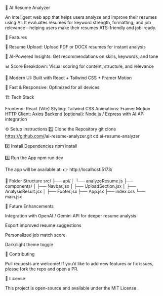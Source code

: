 🧠 AI Resume Analyzer

An intelligent web app that helps users analyze and improve their resumes using AI. It evaluates resumes for keyword strength, formatting, and job relevance—helping users make their resumes ATS-friendly and job-ready.

🚀 Features

📄 Resume Upload: Upload PDF or DOCX resumes for instant analysis

🧩 AI-Powered Insights: Get recommendations on skills, keywords, and tone

📊 Score Breakdown: Visual scoring for content, structure, and relevance

🌙 Modern UI: Built with React + Tailwind CSS + Framer Motion

🔄 Fast & Responsive: Optimized for all devices

🏗 Tech Stack

Frontend: React (Vite)
Styling: Tailwind CSS
Animations: Framer Motion
HTTP Client: Axios
Backend (optional): Node.js / Express with AI API integration

⚙️ Setup Instructions
1️⃣ Clone the Repository
git clone https://github.com/<your-username>/ai-resume-analyzer.git
cd ai-resume-analyzer

2️⃣ Install Dependencies
npm install

3️⃣ Run the App
npm run dev


The app will be available at:
👉 http://localhost:5173/

📁 Folder Structure
src/
 ├── api/
 │    └── analyzeResume.js
 ├── components/
 │    ├── Navbar.jsx
 │    ├── UploadSection.jsx
 │    ├── AnalysisResult.jsx
 │    ├── Footer.jsx
 ├── App.jsx
 ├── index.css
 └── main.jsx

🧠 Future Enhancements

Integration with OpenAI / Gemini API for deeper resume analysis

Export improved resume suggestions

Personalized job match score

Dark/light theme toggle

🤝 Contributing

Pull requests are welcome!
If you’d like to add new features or fix issues, please fork the repo and open a PR.

📜 License

This project is open-source and available under the MIT License
.
